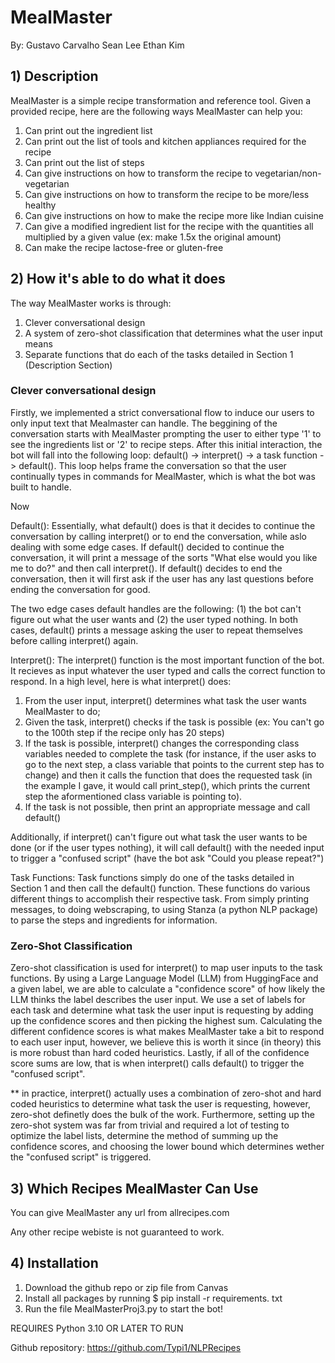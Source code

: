 # MealMaster

By:
    Gustavo Carvalho
    Sean Lee
    Ethan Kim

## 1) Description
MealMaster is a simple recipe transformation and reference tool. Given a provided recipe, here are the following ways MealMaster can help you:

1. Can print out the ingredient list
2. Can print out the list of tools and kitchen appliances required for the recipe
3. Can print out the list of steps
4. Can give instructions on how to transform the recipe to vegetarian/non-vegetarian
5. Can give instructions on how to transform the recipe to be more/less healthy
6. Can give instructions on how to make the recipe more like Indian cuisine
7. Can give a modified ingredient list for the recipe with the quantities all multiplied by a given value (ex: make 1.5x the original amount)
8. Can make the recipe lactose-free or gluten-free

## 2) How it's able to do what it does

The way MealMaster works is through:
1. Clever conversational design
2. A system of zero-shot classification that determines what the user input means
3. Separate functions that do each of the tasks detailed in Section 1 (Description Section)

### Clever conversational design
Firstly, we implemented a strict conversational flow to induce our users to only input text that Mealmaster can handle. The beggining of the conversation starts with MealMaster prompting the user to either type '1' to see the ingredients list or '2' to recipe steps. After this initial interaction, the bot will fall into the following loop: default() -> interpret() -> a task function -> default(). This loop helps frame the conversation so that the user continually types in commands for MealMaster, which is what the bot was built to handle.

Now 

Default():
Essentially, what default() does is that it decides to continue the conversation by calling interpret() or to end the conversation, while aslo dealing with some edge cases. If default() decided to continue the conversation, it will print a message of the sorts "What else would you like me to do?" and then call interpret(). If default() decides to end the conversation, then it will first ask if the user has any last questions before ending the conversation for good.

The two edge cases default handles are the following: (1) the bot can't figure out what the user wants and (2) the user typed nothing. In both cases, default() prints a message asking the user to repeat themselves before calling interpret() again.

Interpret():
The interpret() function is the most important function of the bot. It recieves as input whatever the user typed and calls the correct function to respond. In a high level, here is what interpret() does:
1. From the user input, interpret() determines what task the user wants MealMaster to do;
2. Given the task, interpret() checks if the task is possible (ex: You can't go to the 100th step if the recipe only has 20 steps)
3. If the task is possible, interpret() changes the corresponding class variables needed to complete the task (for instance, if the user asks to go to the next step, a class variable that points to the current step has to change) and then it calls the function that does the requested task (in the example I gave, it would call print_step(), which prints the current step the aformentioned class variable is pointing to).
4. If the task is not possible, then print an appropriate message and call default()

Additionally, if interpret() can't figure out what task the user wants to be done (or if the user types nothing), it will call default() with the needed input to trigger a "confused script" (have the bot ask "Could you please repeat?")

Task Functions:
Task functions simply do one of the tasks detailed in Section 1 and then call the default() function. These functions do various different things to accomplish their respective task. From simply printing messages, to doing webscraping, to using Stanza (a python NLP package) to parse the steps and ingredients for information.

### Zero-Shot Classification
Zero-shot classification is used for interpret() to map user inputs to the task functions. By using a Large Language Model (LLM) from HuggingFace and a given label, we are able to calculate a "confidence score" of how likely the LLM thinks the label describes the user input. We use a set of labels for each task and determine what task the user input is requesting by adding up the confidence scores and then picking the highest sum. Calculating the different confidence scores is what makes MealMaster take a bit to respond to each user input, however, we believe this is worth it since (in theory) this is more robust than hard coded heuristics.
Lastly, if all of the confidence score sums are low, that is when interpret() calls default() to trigger the "confused script".

** in practice, interpret() actually uses a combination of zero-shot and hard coded heuristics to determine what task the user is requesting, however, zero-shot definetly does the bulk of the work. Furthermore, setting up the zero-shot system was far from trivial and required a lot of testing to optimize the label lists, determine the method of summing up the confidence scores, and choosing the lower bound which determines wether the "confused script" is triggered.


## 3) Which Recipes MealMaster Can Use

You can give MealMaster any url from allrecipes.com

Any other recipe webiste is not guaranteed to work.


## 4) Installation
1. Download the github repo or zip file from Canvas
2. Install all packages by running $ pip install -r requirements. txt
3. Run the file MealMasterProj3.py to start the bot! 

REQUIRES Python 3.10 OR LATER TO RUN

Github repository: https://github.com/Typi1/NLPRecipes
